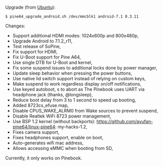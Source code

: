 Upgrade (from [Ubuntu](https://github.com/ayufan-pine64/linux-build/releases/latest)):
```
$ pine64_upgrade_android.sh /dev/mmcblk1 android-7.1 0.3.11
```

Changes:
- Support additional HDMI modes: 1024x600p and 800x480p,
- Upgrade Android to 7.1.2_r11,
- Test release of SoPine,
- Fix support for HDMI,
- Fix U-Boot support for Pine A64,
- Use single DTB for U-Boot and kernel,
- Fix some suspend issues to additional locks done by power manager,
- Update sleep behavior when pressing the power buttons,
- Use native lid switch support instead of relying on custom keys,
- Make suspend to work regardless display on/off notifications,
- Use keyed autoboot, s to abort as The Pinebook uses UART via headphone jack (thanks, @longsleep),
- Reduce boot delay from 3 to 1 second to speed up booting,
- Added 8723cs_efuse.map,
- Disable CPUS_WAKE_ALRM0 from Wake sources to prevent suspend,
- Disable Realtek WiFi 8723 power management,
- Use BSP 1.2 kernel (without backports): https://github.com/ayufan-pine64/linux-pine64: my-hacks-1.2,
- Fixes camera support,
- Fixes headphones support, enable on boot,
- Auto-generates wifi mac address,
- Allows accessing eMMC when booting from SD,

Currently, it only works on Pinebook.

